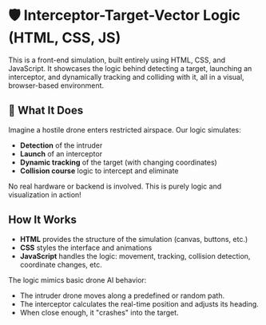 # 🛡️ Interceptor-Target-Vector Logic (HTML, CSS, JS)

This is a front-end simulation, built entirely using HTML, CSS, and JavaScript. It showcases the logic behind detecting a target, launching an interceptor, and dynamically tracking and colliding with it, all in a visual, browser-based environment.


## 🚀 What It Does

Imagine a hostile drone enters restricted airspace. Our logic simulates:

-  **Detection** of the intruder 
-  **Launch** of an interceptor 
-  **Dynamic tracking** of the target (with changing coordinates)
-  **Collision course** logic to intercept and eliminate

No real hardware or backend is involved. This is purely logic and visualization in action!

##  How It Works

- **HTML** provides the structure of the simulation (canvas, buttons, etc.)
- **CSS** styles the interface and animations
- **JavaScript** handles the logic: movement, tracking, collision detection, coordinate changes, etc.

The logic mimics basic drone AI behavior:
- The intruder drone moves along a predefined or random path.
- The interceptor calculates the real-time position and adjusts its heading.
- When close enough, it "crashes" into the target.
